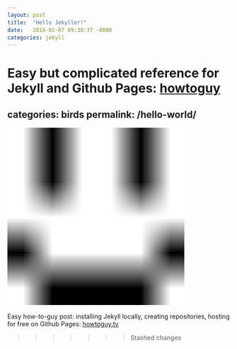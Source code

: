 ```yaml
---
layout: post
title:  "Hello Jekyller!"
date:   2016-02-07 09:38:37 -0800
categories: jekyll
---
```


Easy but complicated reference for Jekyll and Github Pages: <a href="http://howtoguy.tv/create-free-jekyll-website-on-github/">howtoguy</a>
=======
categories: birds
permalink: /hello-world/
---


<img src="/birds/g.gif" height="400" width="400">

Easy how-to-guy post: installing Jekyll locally, creating repositories, hosting for free on Github Pages: <a href="http://howtoguy.tv/create-free-jekyll-website-on-github/">howtoguy.tv</a>
>>>>>>> Stashed changes
